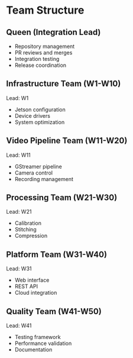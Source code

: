 # Team Structure

## Queen (Integration Lead)
- Repository management
- PR reviews and merges
- Integration testing
- Release coordination

## Infrastructure Team (W1-W10)
Lead: W1
- Jetson configuration
- Device drivers
- System optimization

## Video Pipeline Team (W11-W20)
Lead: W11
- GStreamer pipeline
- Camera control
- Recording management

## Processing Team (W21-W30)
Lead: W21
- Calibration
- Stitching
- Compression

## Platform Team (W31-W40)
Lead: W31
- Web interface
- REST API
- Cloud integration

## Quality Team (W41-W50)
Lead: W41
- Testing framework
- Performance validation
- Documentation
